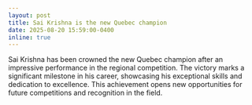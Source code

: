 ```yaml
---
layout: post
title: Sai Krishna is the new Quebec champion
date: 2025-08-20 15:59:00-0400
inline: true
---
```


Sai Krishna has been crowned the new Quebec champion after an impressive performance in the regional competition. The victory marks a significant milestone in his career, showcasing his exceptional skills and dedication to excellence. This achievement opens new opportunities for future competitions and recognition in the field.
